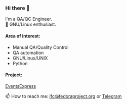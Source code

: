 ### Hi there 👋

I'm a QA/QC Engineer.  
:penguin: GNU/Linux enthusiast.  




#### Area of interest:
- Manual QA/Quality Control
- QA automation
- GNU/Linux/UNIX
- Python

#### Project:
<a href="https://github.com/EventsExpress-SoftServe/EventsExpress">EventsExpress</a>

📫 How to reach me: lfc@fedoraproject.org or <a href="https://t.me/vladspirin">Telegram</a>

